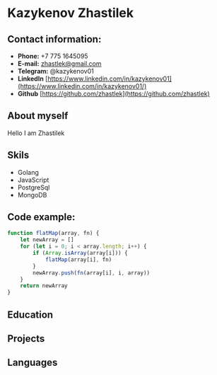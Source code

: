 # Kazykenov Zhastilek

## Contact information:
- **Phone:** +7 775 1645095
- **E-mail:** zhastlek@gmail.com
- **Telegram:** @kazykenov01
- **LinkedIn** [https://www.linkedin.com/in/kazykenov01](https://www.linkedin.com/in/kazykenov01/)
- **Github** [https://github.com/zhastlek](https://github.com/zhastlek)

## About myself
Hello I am Zhastilek

## Skils
- Golang
- JavaScript
- PostgreSql
- MongoDB

## Code example:
```js
function flatMap(array, fn) {
    let newArray = []
    for (let i = 0; i < array.length; i++) {
        if (Array.isArray(array[i])) {
            flatMap(array[i], fn)
        }
        newArray.push(fn(array[i], i, array))
    }
    return newArray
}
```

## Education

## Projects

## Languages
